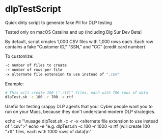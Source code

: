 # dlpTestScript
Quick dirty script to generate fake PII for DLP testing

Tested only on macOS Catalina and up (including Big Sur Dev Beta)

By default, script creates 1,000 CSV files with 1,000 rows each.
Each row contains a fake "Customer ID," "SSN," and "CC" (credit card number)

To customize:

```sh   
-c number of files to create  
-r number of rows per file
-x alternate file extension to use instead of ".csv"
```

Example:
```sh
# This will create 100 \".rtf\" files, each with 700 rows of data
dlpTest.sh -c 100 -r 700 -x rtf 
```

Useful for testing crappy DLP agents that your Cyber people want you to run on your Macs, because they don't understand modern DLP strategies.





echo -e "\nusage dlpTest.sh -c <number of files to create per extensio> -r <number of rows per file> -x <alternate file extension to use instead of \".csv\">"
echo -e "e.g. dlpTest.sh -c 100 -r 1000 -x rtf (will create 100 \".rtf\" files, each with 1000 rows of data)\n"
